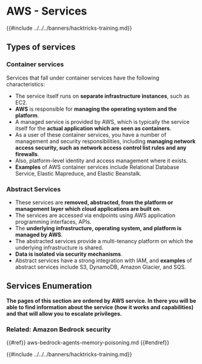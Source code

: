 # AWS - Services

{{#include ../../../banners/hacktricks-training.md}}

## Types of services

### Container services

Services that fall under container services have the following characteristics:

- The service itself runs on **separate infrastructure instances**, such as EC2.
- **AWS** is responsible for **managing the operating system and the platform**.
- A managed service is provided by AWS, which is typically the service itself for the **actual application which are seen as containers**.
- As a user of these container services, you have a number of management and security responsibilities, including **managing network access security, such as network access control list rules and any firewalls**.
- Also, platform-level identity and access management where it exists.
- **Examples** of AWS container services include Relational Database Service, Elastic Mapreduce, and Elastic Beanstalk.

### Abstract Services

- These services are **removed, abstracted, from the platform or management layer which cloud applications are built on**.
- The services are accessed via endpoints using AWS application programming interfaces, APIs.
- The **underlying infrastructure, operating system, and platform is managed by AWS**.
- The abstracted services provide a multi-tenancy platform on which the underlying infrastructure is shared.
- **Data is isolated via security mechanisms**.
- Abstract services have a strong integration with IAM, and **examples** of abstract services include S3, DynamoDB, Amazon Glacier, and SQS.

## Services Enumeration

**The pages of this section are ordered by AWS service. In there you will be able to find information about the service (how it works and capabilities) and that will allow you to escalate privileges.**


### Related: Amazon Bedrock security

{{#ref}}
aws-bedrock-agents-memory-poisoning.md
{{#endref}}

{{#include ../../../banners/hacktricks-training.md}}
